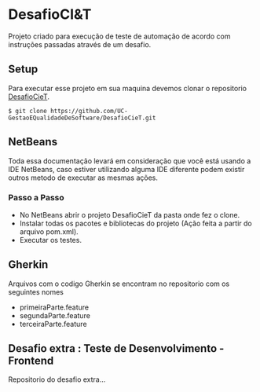 # DesafioCI&T

Projeto criado para execução de teste de automação de acordo com instruções passadas através de um desafio.

## Setup

Para executar esse projeto em sua maquina devemos clonar o repositorio [DesafioCieT](https://github.com/UC-GestaoEQualidadeDeSoftware/DesafioCieT).
```shell
$ git clone https://github.com/UC-GestaoEQualidadeDeSoftware/DesafioCieT.git 
```

## NetBeans 
Toda essa documentação levará em consideração que você está usando a IDE NetBeans, caso estiver utilizando alguma IDE diferente podem existir outros metodo de executar as mesmas ações.

### Passo a Passo
<ul>
  <li> No NetBeans abrir o projeto DesafioCieT da pasta onde fez o clone. </li>
  <li> Instalar todas os pacotes e bibliotecas do projeto (Ação feita a partir do arquivo pom.xml). </li>
  <li> Executar os testes. </li>
</ul>

## Gherkin 
Arquivos com o codigo Gherkin se encontram no repositorio com os seguintes nomes 
 <ul>
  <li> primeiraParte.feature </li>
  <li> segundaParte.feature </li>
  <li> terceiraParte.feature </li>
</ul>

## Desafio extra : Teste de Desenvolvimento - Frontend
Repositorio do desafio extra...
